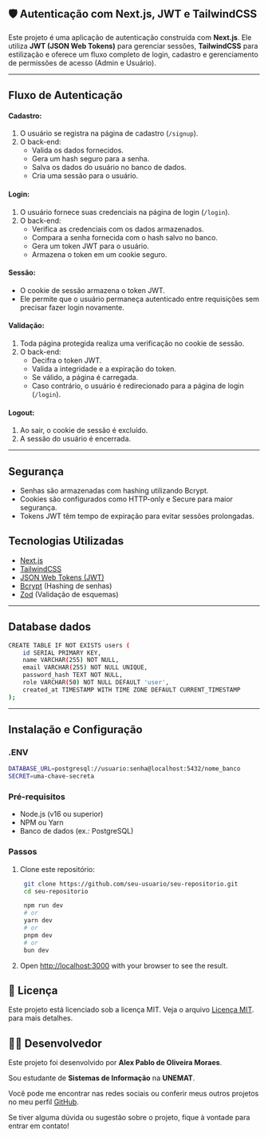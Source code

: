 ## 🛡️ Autenticação com Next.js, JWT e TailwindCSS

Este projeto é uma aplicação de autenticação construída com **Next.js**. Ele utiliza **JWT (JSON Web Tokens)** para gerenciar sessões, **TailwindCSS** para estilização e oferece um fluxo completo de login, cadastro e gerenciamento de permissões de acesso (Admin e Usuário).

---

## Fluxo de Autenticação

#### Cadastro:
1. O usuário se registra na página de cadastro (`/signup`).
2. O back-end:
   - Valida os dados fornecidos.
   - Gera um hash seguro para a senha.
   - Salva os dados do usuário no banco de dados.
   - Cria uma sessão para o usuário.
#### Login:
1. O usuário fornece suas credenciais na página de login (`/login`).
2. O back-end:
   - Verifica as credenciais com os dados armazenados.
   - Compara a senha fornecida com o hash salvo no banco.
   - Gera um token JWT para o usuário.
   - Armazena o token em um cookie seguro.
#### Sessão:
- O cookie de sessão armazena o token JWT.
- Ele permite que o usuário permaneça autenticado entre requisições sem precisar fazer login novamente.
#### Validação:
1. Toda página protegida realiza uma verificação no cookie de sessão.
2. O back-end:
   - Decifra o token JWT.
   - Valida a integridade e a expiração do token.
   - Se válido, a página é carregada.
   - Caso contrário, o usuário é redirecionado para a página de login (`/login`).
#### Logout:
1. Ao sair, o cookie de sessão é excluído.
2. A sessão do usuário é encerrada.


---

## Segurança
- Senhas são armazenadas com hashing utilizando Bcrypt.
- Cookies são configurados como HTTP-only e Secure para maior segurança.
- Tokens JWT têm tempo de expiração para evitar sessões prolongadas.

## Tecnologias Utilizadas

- [Next.js](https://nextjs.org/)
- [TailwindCSS](https://tailwindcss.com/)
- [JSON Web Tokens (JWT)](https://jwt.io/)
- [Bcrypt](https://github.com/kelektiv/node.bcrypt.js) (Hashing de senhas)
- [Zod](https://github.com/colinhacks/zod) (Validação de esquemas)

---

## Database dados

```bash
CREATE TABLE IF NOT EXISTS users (
    id SERIAL PRIMARY KEY,
    name VARCHAR(255) NOT NULL,
    email VARCHAR(255) NOT NULL UNIQUE,
    password_hash TEXT NOT NULL,
    role VARCHAR(50) NOT NULL DEFAULT 'user',
    created_at TIMESTAMP WITH TIME ZONE DEFAULT CURRENT_TIMESTAMP
);
```
---

## Instalação e Configuração

### .ENV
```bash
DATABASE_URL=postgresql://usuario:senha@localhost:5432/nome_banco
SECRET=uma-chave-secreta
```
### Pré-requisitos
- Node.js (v16 ou superior)
- NPM ou Yarn
- Banco de dados (ex.: PostgreSQL)

### Passos

1. Clone este repositório:
   ```bash
    git clone https://github.com/seu-usuario/seu-repositorio.git
    cd seu-repositorio

    npm run dev
    # or
    yarn dev
    # or
    pnpm dev
    # or
    bun dev
    ```

1. Open [http://localhost:3000](http://localhost:3000) with your browser to see the result.

## 📝 Licença
Este projeto está licenciado sob a licença MIT. Veja o arquivo [Licença MIT](./LICENSE). para mais detalhes.

## 👨‍💻 Desenvolvedor

Este projeto foi desenvolvido por **Alex Pablo de Oliveira Moraes**. 

Sou estudante de **Sistemas de Informação** na **UNEMAT**.

Você pode me encontrar nas redes sociais ou conferir meus outros projetos no meu perfil [GitHub](https://github.com/AlexPablo-hub).

Se tiver alguma dúvida ou sugestão sobre o projeto, fique à vontade para entrar em contato!
